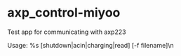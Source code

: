 # axp_control-miyoo
Test app for communicating with axp223

Usage: %s [shutdown|acin|charging|read] [-f filename]\n
